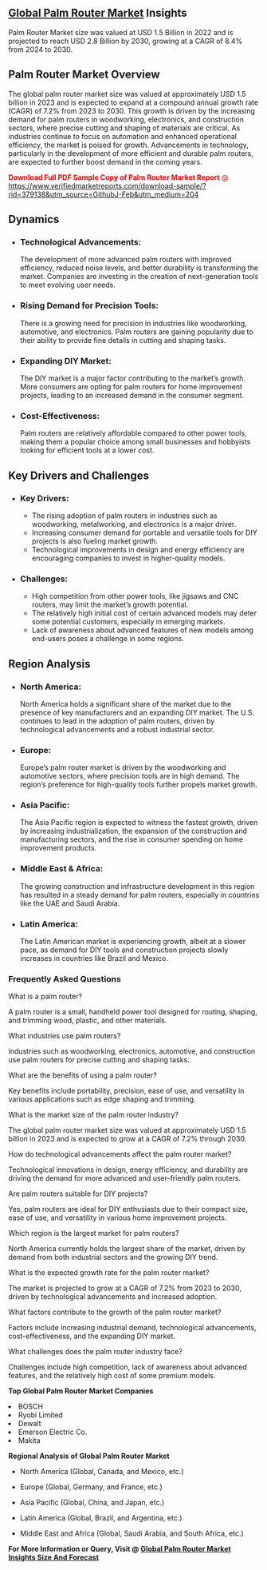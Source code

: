 <h2><a href="https://www.verifiedmarketreports.com/download-sample/?rid=379138&amp;utm_source=GithubJ&amp;utm_medium=204" target="_blank">Global Palm Router Market</a> Insights</h2><p>Palm Router Market size was valued at USD 1.5 Billion in 2022 and is projected to reach USD 2.8 Billion by 2030, growing at a CAGR of 8.4% from 2024 to 2030.</p><p> <h2>Palm Router Market Overview</h2> <p>The global palm router market size was valued at approximately USD 1.5 billion in 2023 and is expected to expand at a compound annual growth rate (CAGR) of 7.2% from 2023 to 2030. This growth is driven by the increasing demand for palm routers in woodworking, electronics, and construction sectors, where precise cutting and shaping of materials are critical. As industries continue to focus on automation and enhanced operational efficiency, the market is poised for growth. Advancements in technology, particularly in the development of more efficient and durable palm routers, are expected to further boost demand in the coming years.</p> <p><p><span class=""><span style="color: #ff0000;"><strong>Download Full PDF Sample Copy of Palm Router Market Report</strong> @ </span><a href="https://www.verifiedmarketreports.com/download-sample/?rid=379138&amp;utm_source=GithubJ-Feb&amp;utm_medium=204" target="_blank">https://www.verifiedmarketreports.com/download-sample/?rid=379138&amp;utm_source=GithubJ-Feb&amp;utm_medium=204</a></span></p></p> <h2>Dynamics</h2> <ul> <li><h3>Technological Advancements:</h3> The development of more advanced palm routers with improved efficiency, reduced noise levels, and better durability is transforming the market. Companies are investing in the creation of next-generation tools to meet evolving user needs.</li> <li><h3>Rising Demand for Precision Tools:</h3> There is a growing need for precision in industries like woodworking, automotive, and electronics. Palm routers are gaining popularity due to their ability to provide fine details in cutting and shaping tasks.</li> <li><h3>Expanding DIY Market:</h3> The DIY market is a major factor contributing to the market’s growth. More consumers are opting for palm routers for home improvement projects, leading to an increased demand in the consumer segment.</li> <li><h3>Cost-Effectiveness:</h3> Palm routers are relatively affordable compared to other power tools, making them a popular choice among small businesses and hobbyists looking for efficient tools at a lower cost.</li> </ul> <h2>Key Drivers and Challenges</h2> <ul> <li><h3>Key Drivers:</h3> <ul> <li>The rising adoption of palm routers in industries such as woodworking, metalworking, and electronics is a major driver.</li> <li>Increasing consumer demand for portable and versatile tools for DIY projects is also fueling market growth.</li> <li>Technological improvements in design and energy efficiency are encouraging companies to invest in higher-quality models.</li> </ul> </li> <li><h3>Challenges:</h3> <ul> <li>High competition from other power tools, like jigsaws and CNC routers, may limit the market’s growth potential.</li> <li>The relatively high initial cost of certain advanced models may deter some potential customers, especially in emerging markets.</li> <li>Lack of awareness about advanced features of new models among end-users poses a challenge in some regions.</li> </ul> </li> </ul> <h2>Region Analysis</h2> <ul> <li><h3>North America:</h3> North America holds a significant share of the market due to the presence of key manufacturers and an expanding DIY market. The U.S. continues to lead in the adoption of palm routers, driven by technological advancements and a robust industrial sector.</li> <li><h3>Europe:</h3> Europe’s palm router market is driven by the woodworking and automotive sectors, where precision tools are in high demand. The region’s preference for high-quality tools further propels market growth.</li> <li><h3>Asia Pacific:</h3> The Asia Pacific region is expected to witness the fastest growth, driven by increasing industrialization, the expansion of the construction and manufacturing sectors, and the rise in consumer spending on home improvement products.</li> <li><h3>Middle East & Africa:</h3> The growing construction and infrastructure development in this region has resulted in a steady demand for palm routers, especially in countries like the UAE and Saudi Arabia.</li> <li><h3>Latin America:</h3> The Latin American market is experiencing growth, albeit at a slower pace, as demand for DIY tools and construction projects slowly increases in countries like Brazil and Mexico.</li> </ul> <h3>Frequently Asked Questions</h3> <p>What is a palm router? </p> <p>A palm router is a small, handheld power tool designed for routing, shaping, and trimming wood, plastic, and other materials. </p> <p>What industries use palm routers? </p> <p>Industries such as woodworking, electronics, automotive, and construction use palm routers for precise cutting and shaping tasks. </p> <p>What are the benefits of using a palm router? </p> <p>Key benefits include portability, precision, ease of use, and versatility in various applications such as edge shaping and trimming. </p> <p>What is the market size of the palm router industry? </p> <p>The global palm router market size was valued at approximately USD 1.5 billion in 2023 and is expected to grow at a CAGR of 7.2% through 2030. </p> <p>How do technological advancements affect the palm router market? </p> <p>Technological innovations in design, energy efficiency, and durability are driving the demand for more advanced and user-friendly palm routers. </p> <p>Are palm routers suitable for DIY projects? </p> <p>Yes, palm routers are ideal for DIY enthusiasts due to their compact size, ease of use, and versatility in various home improvement projects. </p> <p>Which region is the largest market for palm routers? </p> <p>North America currently holds the largest share of the market, driven by demand from both industrial sectors and the growing DIY trend. </p> <p>What is the expected growth rate for the palm router market? </p> <p>The market is projected to grow at a CAGR of 7.2% from 2023 to 2030, driven by technological advancements and increased adoption. </p> <p>What factors contribute to the growth of the palm router market? </p> <p>Factors include increasing industrial demand, technological advancements, cost-effectiveness, and the expanding DIY market. </p> <p>What challenges does the palm router industry face? </p> <p>Challenges include high competition, lack of awareness about advanced features, and the relatively high cost of some premium models. </p> </p><p><strong>Top Global Palm Router Market Companies</strong></p><div data-test-id=""><p><li>BOSCH</li><li> Ryobi Limited</li><li> Dewalt</li><li> Emerson Electric Co.</li><li> Makita</li></p><div><strong>Regional Analysis of&nbsp;Global Palm Router Market</strong></div><ul><li dir="ltr"><p dir="ltr">North America&nbsp;(Global, Canada, and Mexico, etc.)</p></li><li dir="ltr"><p dir="ltr">Europe (Global, Germany, and France, etc.)</p></li><li dir="ltr"><p dir="ltr">Asia Pacific&nbsp;(Global, China, and Japan, etc.)</p></li><li dir="ltr"><p dir="ltr">Latin America&nbsp;(Global, Brazil, and Argentina, etc.)</p></li><li dir="ltr">Middle East and Africa&nbsp;(Global, Saudi Arabia, and South Africa, etc.)</li></ul><p><strong>For More Information or Query, Visit @&nbsp;</strong><strong><a href="https://www.verifiedmarketreports.com/product/palm-router-market/?utm_source=GithubJ&amp;utm_medium=204" target="_blank">Global Palm Router Market Insights Size And Forecast</a></strong></p></div>
